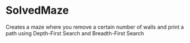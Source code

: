 # SolvedMaze
Creates a maze where you remove a certain number of walls and print a path using Depth-First Search and Breadth-First Search

